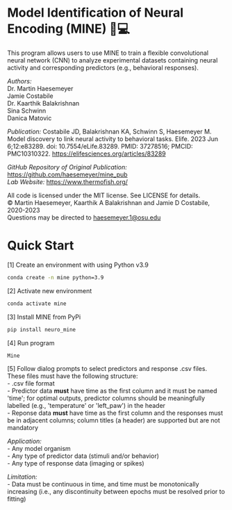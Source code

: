 # Model Identification of Neural Encoding (MINE) 🧠💻

This program allows users to use MINE to train a flexible convolutional neural network (CNN) to analyze experimental datasets containing neural activity and corresponding predictors (e.g., behavioral responses).

*Authors:*
<br>Dr. Martin Haesemeyer
<br>Jamie Costabile
<br>Dr. Kaarthik Balakrishnan
<br>Sina Schwinn
<br>Danica Matovic

*Publication:* Costabile JD, Balakrishnan KA, Schwinn S, Haesemeyer M. Model discovery to link neural activity to behavioral tasks. Elife. 2023 Jun 6;12:e83289. doi: 10.7554/eLife.83289. PMID: 37278516; PMCID: PMC10310322. https://elifesciences.org/articles/83289

*GitHub Repository of Original Publication:* https://github.com/haesemeyer/mine_pub
<br>*Lab Website:* https://www.thermofish.org/

All code is licensed under the MIT license. See LICENSE for details.
<br>© Martin Haesemeyer, Kaarthik A Balakrishnan and Jamie D Costabile, 2020-2023
<br> Questions may be directed to haesemeyer.1@osu.edu

# Quick Start

[1] Create an environment with using Python v3.9

```bash
conda create -n mine python=3.9
```

[2] Activate new environment

```bash
conda activate mine
```

[3] Install MINE from PyPi

```bash
pip install neuro_mine
```

[4] Run program

```bash
Mine
```

[5] Follow dialog prompts to select predictors and response .csv files. These files must have the following structure:
<br>- .csv file format
<br>- Predictor data **must** have time as the first column and it must be named 'time'; for optimal outputs, predictor columns should be meaningfully labelled (e.g., 'temperature' or 'left_paw') in the header
<br>- Reponse data **must** have time as the first column and the responses must be in adjacent columns; column titles (a header) are supported but are not mandatory

*Application:*
<br>- Any model organism
<br>- Any type of predictor data (stimuli and/or behavior)
<br>- Any type of response data (imaging or spikes)


*Limitation:*
<br>- Data must be continuous in time, and time must be monotonically increasing (i.e., any discontinuity between epochs must be resolved prior to fitting)
